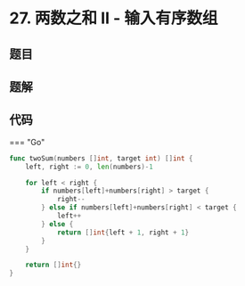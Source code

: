 # 27. 两数之和 II - 输入有序数组

## 题目


## 题解

## 代码

=== "Go"

```go
func twoSum(numbers []int, target int) []int {
	left, right := 0, len(numbers)-1

	for left < right {
		if numbers[left]+numbers[right] > target {
			right--
		} else if numbers[left]+numbers[right] < target {
			left++
		} else {
			return []int{left + 1, right + 1}
		}
	}

	return []int{}
}
```